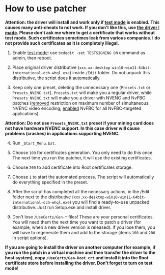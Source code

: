 # How to use patcher

**Attention: the driver will install and work only if [test mode](https://learn.microsoft.com/en-us/windows-hardware/drivers/install/the-testsigning-boot-configuration-option) is enabled. This causes many anti-cheats to not work. If you don't like this, use [the driver I made](/docs/README.md). Please don't ask me where to get a certificate that works without test mode. Such certificates sometimes leak from various companies. I do not provide such certificates as it is completely illegal.**

1. Enable [test mode](https://learn.microsoft.com/en-us/windows-hardware/drivers/install/the-testsigning-boot-configuration-option): use `bcdedit -set TESTSIGNING ON` command as admin, then reboot.

2. Place original driver distributive (`xxx.xx-desktop-win10-win11-64bit-international-dch-whql.exe`) inside `/Edit` folder. Do not unpack this distributive, the script does it automatically.

3. Keep only one preset, deleting the unnecessary one (`Presets.txt` or `Presets_NVENC.txt`). `Presets.txt` will make you a regular driver, while `Presets_NVENC.txt` will make you a driver with NVENC and NvFBC patches ([removed](https://github.com/keylase/nvidia-patch/tree/master/win) restriction on maximum number of simultaneous NVENC video encoding; [enabled](https://github.com/keylase/nvidia-patch/tree/master/win/nvfbcwrp) NvFBC for all NvFBC-targeted applications).

**Attention: Do not use `Presets_NVENC.txt` preset if your mining card does not have hardware NVENC support. In this case driver will cause problems (crashes) in applications supporting NVENC.**

4. Run `_Start_Menu.bat`.

5. Choose `100` for certificates generation. You only need to do this once. The next time you run the patcher, it will use the existing certificates.

6. Choose `200` to add certificate into Root certificates storage.

7. Choose `1` to start the automated process. The script will automatically do everything specified in the preset.

8) After the script has completed all the necessary actions, in the /Edit folder next to the distributive (`xxx.xx-desktop-win10-win11-64bit-international-dch-whql.exe`) you will find a ready-to-use unpacked distributive. Just run Setup.exe and install driver.

9) Don't lose `/UseCerts/Gen-*` files! These are your personal certificates. You will need them the next time you want to patch a driver (for example, when a new driver version is released). If you lose them, you will have to regenerate them and add to the storage (items `100` and `200` in script options).

**If you are going to install the driver on another computer (for example, if you run the patch in a virtual machine and then transfer the driver to the host system), copy `/UseCerts/Gen-Root.crt` and install it into the Root certificate store before installing the driver. Don't forget to turn on test mode!**